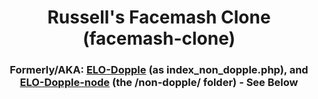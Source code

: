 <center>
<h1>Russell's Facemash Clone (facemash-clone)</h1>
<h3>Formerly/AKA: <a href="https://github.com/netsider/ELO-Dopple">ELO-Dopple</a> (as index_non_dopple.php), and <a href="https://github.com/netsider/ELO-Dopple-node">ELO-Dopple-node</a> (the /non-dopple/ folder) - See Below</h3>




</center>
